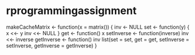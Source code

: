 # rprogrammingassignment
makeCacheMatrix <- function(x = matrix()) {
    inv <- NULL
    set <- function(y) {
            x <<- y
            inv <<- NULL
    }
    get <- function() x
    setInverse <- function(inverse) inv <<- inverse
    getInverse <- function() inv
    list(set = set,
         get = get,
         setInverse = setInverse,
         getInverse = getInverse)
}
